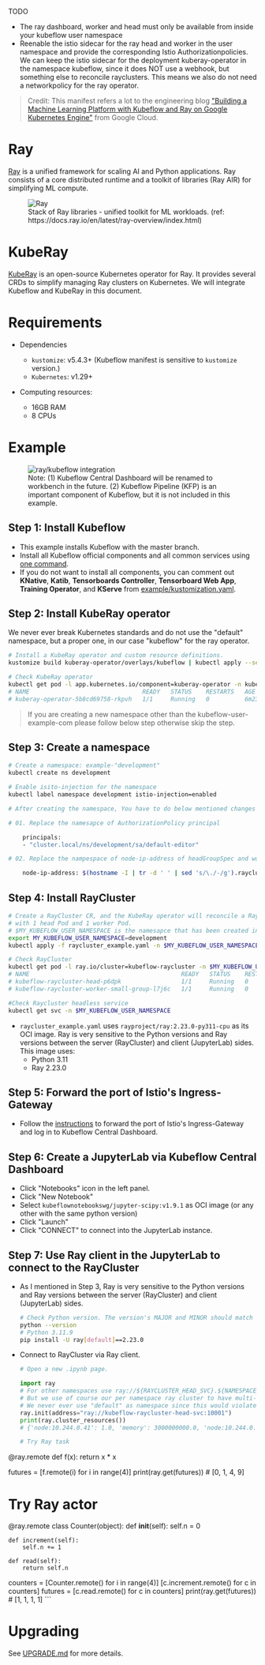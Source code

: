TODO
- The ray dashboard, worker and head must only be available from inside your kubeflow user namespace
- Reenable the istio sidecar for the ray head and worker in the user namespace and provide the corresponding Istio Authorizationpolicies. We can keep the istio sidecar for the deployment kuberay-operator in the namespace kubeflow, since it does NOT use a webhook, but something else to reconcile rayclusters. This means we also do not need a networkpolicy for the ray operator.


> Credit: This manifest refers a lot to the engineering blog ["Building a Machine Learning Platform with Kubeflow and Ray on Google Kubernetes Engine"](https://cloud.google.com/blog/products/ai-machine-learning/build-a-ml-platform-with-kubeflow-and-ray-on-gke) from Google Cloud.

# Ray
[Ray](https://github.com/ray-project/ray) is a unified framework for scaling AI and Python applications. Ray consists of a core distributed runtime and a toolkit of libraries (Ray AIR) for simplifying ML compute.

<figure>
  <img
  src="assets/map-of-ray.png"
  alt="Ray">
  <figcaption>Stack of Ray libraries - unified toolkit for ML workloads. (ref: https://docs.ray.io/en/latest/ray-overview/index.html)</figcaption>
</figure>

# KubeRay
[KubeRay](https://github.com/ray-project/kuberay) is an open-source Kubernetes operator for Ray. It provides several CRDs to simplify managing Ray clusters on Kubernetes. We will integrate Kubeflow and KubeRay in this document.

# Requirements
* Dependencies
    * `kustomize`: v5.4.3+ (Kubeflow manifest is sensitive to `kustomize` version.)
    * `Kubernetes`: v1.29+

* Computing resources:
    * 16GB RAM
    * 8 CPUs

# Example
<figure>
  <img
  src="assets/architecture.svg"
  alt="ray/kubeflow integration">
  <figcaption>Note: (1) Kubeflow Central Dashboard will be renamed to workbench in the future. (2) Kubeflow Pipeline (KFP) is an important component of Kubeflow, but it is not included in this example.</figcaption>
</figure>

## Step 1: Install Kubeflow
* This example installs Kubeflow with the master branch.
* Install all Kubeflow official components and all common services using [one command](https://github.com/kubeflow/manifests/tree/master#install-with-a-single-command).
* If you do not want to install all components, you can comment out **KNative**, **Katib**, **Tensorboards Controller**, **Tensorboard Web App**, **Training Operator**, and **KServe** from [example/kustomization.yaml](https://github.com/kubeflow/manifests/blob/master/example/kustomization.yaml).

## Step 2: Install KubeRay operator

We never ever break Kubernetes standards and do not use the "default" namespace, but a proper one, in our case "kubeflow" for the ray operator.

```sh
# Install a KubeRay operator and custom resource definitions.
kustomize build kuberay-operator/overlays/kubeflow | kubectl apply --server-side -f -

# Check KubeRay operator
kubectl get pod -l app.kubernetes.io/component=kuberay-operator -n kubeflow
# NAME                                READY   STATUS    RESTARTS   AGE
# kuberay-operator-5b8cd69758-rkpvh   1/1     Running   0          6m23s
```
> If you are creating a new namespace other than the kubeflow-user-example-com please follow below step otherwise skip the step.
## Step 3: Create a namespace
```sh
# Create a namespace: example-"development"
kubectl create ns development

# Enable isito-injection for the namespace
kubectl label namespace development istio-injection=enabled

# After creating the namespace, You have to do below mentioned changes in raycluster_example.yaml file(Required changes are also mentioned as comments in yaml file itself) 

# 01. Replace the namesapce of AuthorizationPolicy principal  

    principals:
    - "cluster.local/ns/development/sa/default-editor"

# 02. Replace the nampespace of node-ip-address of headGroupSpec and workerGroupSpec

    node-ip-address: $(hostname -I | tr -d ' ' | sed 's/\./-/g').raycluster-istio-headless-svc.development.svc.cluster.local
```

## Step 4: Install RayCluster
```sh
# Create a RayCluster CR, and the KubeRay operator will reconcile a Ray cluster
# with 1 head Pod and 1 worker Pod.
# $MY_KUBEFLOW_USER_NAMESPACE is the namesapce that has been created in the above step.
export MY_KUBEFLOW_USER_NAMESPACE=development
kubectl apply -f raycluster_example.yaml -n $MY_KUBEFLOW_USER_NAMESPACE

# Check RayCluster
kubectl get pod -l ray.io/cluster=kubeflow-raycluster -n $MY_KUBEFLOW_USER_NAMESPACE
# NAME                                           READY   STATUS    RESTARTS   AGE
# kubeflow-raycluster-head-p6dpk                 1/1     Running   0          70s
# kubeflow-raycluster-worker-small-group-l7j6c   1/1     Running   0          70s

#Check Raycluster headless service
kubectl get svc -n $MY_KUBEFLOW_USER_NAMESPACE
```
* `raycluster_example.yaml` uses `rayproject/ray:2.23.0-py311-cpu` as its OCI image. Ray is very sensitive to the Python versions and Ray versions between the server (RayCluster) and client (JupyterLab) sides. This image uses:
    * Python 3.11
    * Ray 2.23.0

## Step 5: Forward the port of Istio's Ingress-Gateway
* Follow the [instructions](https://github.com/kubeflow/manifests/tree/master#port-forward) to forward the port of Istio's Ingress-Gateway and log in to Kubeflow Central Dashboard.

## Step 6: Create a JupyterLab via Kubeflow Central Dashboard
* Click "Notebooks" icon in the left panel.
* Click "New Notebook"
* Select `kubeflownotebookswg/jupyter-scipy:v1.9.1` as OCI image (or any other with the same python version)
* Click "Launch"
* Click "CONNECT" to connect into the JupyterLab instance.

## Step 7: Use Ray client in the JupyterLab to connect to the RayCluster
* As I mentioned in Step 3, Ray is very sensitive to the Python versions and Ray versions between the server (RayCluster) and client (JupyterLab) sides.
    ```sh
    # Check Python version. The version's MAJOR and MINOR should match with RayCluster (i.e. Python 3.11.9)
    python --version 
    # Python 3.11.9
    pip install -U ray[default]==2.23.0
    ```
* Connect to RayCluster via Ray client.
    ```python
    # Open a new .ipynb page.

    import ray
    # For other namespaces use ray://${RAYCLUSTER_HEAD_SVC}.${NAMESPACE}.svc.cluster.local:${RAY_CLIENT_PORT}
    # But we use of course our per namespace ray cluster to have multi-tenancy and
    # We never ever use "default" as namespace since this would violate Kubernetes standards
    ray.init(address="ray://kubeflow-raycluster-head-svc:10001")
    print(ray.cluster_resources())
    # {'node:10.244.0.41': 1.0, 'memory': 3000000000.0, 'node:10.244.0.40': 1.0, 'object_store_memory': 805386239.0, 'CPU': 2.0}

    # Try Ray task
@ray.remote
def f(x):
    return x * x

futures = [f.remote(i) for i in range(4)]
print(ray.get(futures)) # [0, 1, 4, 9]

# Try Ray actor
@ray.remote
class Counter(object):
    def __init__(self):
        self.n = 0

    def increment(self):
        self.n += 1

    def read(self):
        return self.n

counters = [Counter.remote() for i in range(4)]
[c.increment.remote() for c in counters]
futures = [c.read.remote() for c in counters]
print(ray.get(futures)) # [1, 1, 1, 1]
    ```

# Upgrading
See [UPGRADE.md](UPGRADE.md) for more details.
